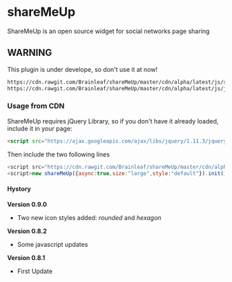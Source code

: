 # shareMeUp
ShareMeUp is an open source widget for social networks page sharing

## WARNING
This plugin is under develope, so don't use it at now!

```html
https://cdn.rawgit.com/Brainleaf/shareMeUp/master/cdn/alpha/latest/js/sharemeup.min.js
https://cdn.rawgit.com/Brainleaf/shareMeUp/master/cdn/alpha/latest/js/jquery.sharemeup.min.js
```

### Usage from CDN
ShareMeUp requires jQuery Library, so if you don't have it already loaded, include it in your page:
```html
<script src="https://ajax.googleapis.com/ajax/libs/jquery/1.11.3/jquery.min.js"></script>
```
Then include the two following lines
```javascript
<script src="https://cdn.rawgit.com/Brainleaf/shareMeUp/master/cdn/alpha/latest/js/sharemeup.min.js"><script>
<script>new shareMeUp({async:true,size:"large",style:"default"}).init();</script>
```

#### Hystory

**Version 0.9.0**
* Two new icon styles added: _rounded_ and _hexagon_ 

**Version 0.8.2**
* Some javascript updates

**Version 0.8.1**
* First Update
